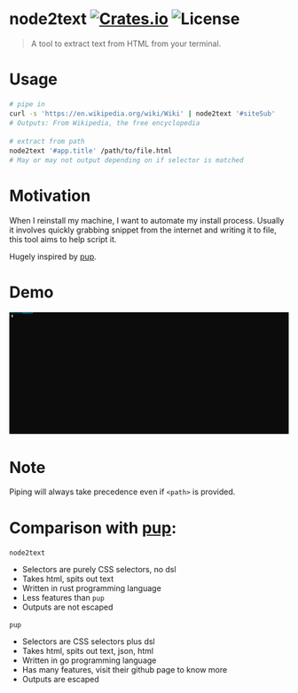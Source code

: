 # node2text [![Crates.io](https://img.shields.io/crates/v/node2text)](https://crates.io/crates/node2text) ![License](https://img.shields.io/crates/l/node2text)
> A tool to extract text from HTML from your terminal.

# Usage

```bash
# pipe in
curl -s 'https://en.wikipedia.org/wiki/Wiki' | node2text '#siteSub'
# Outputs: From Wikipedia, the free encyclopedia

# extract from path
node2text '#app.title' /path/to/file.html
# May or may not output depending on if selector is matched
```

# Motivation

When I reinstall my machine, I want to automate my install process. Usually it involves quickly grabbing snippet from the internet and writing it to file, this tool aims to help script it.

Hugely inspired by [pup](https://github.com/ericchiang/pup).

# Demo

[![demo](./assets/demo.svg)](./assets/demo.svg)

# Note

Piping will always take precedence even if `<path>` is provided.

# Comparison with [pup](https://github.com/ericchiang/pup):

`node2text`
- Selectors are purely CSS selectors, no dsl
- Takes html, spits out text
- Written in rust programming language
- Less features than `pup`
- Outputs are not escaped

`pup`
- Selectors are CSS selectors plus dsl
- Takes html, spits out text, json, html
- Written in go programming language
- Has many features, visit their github page to know more
- Outputs are escaped
